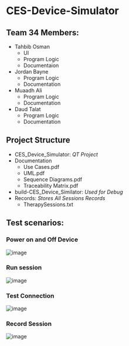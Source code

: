 # CES-Device-Simulator


## Team 34 Members: 

- Tahbib Osman
  - UI
  - Program Logic
  - Documentaion 
- Jordan Bayne
  - Program Logic
  - Documentation
- Muaadh Ali
  - Program Logic
  - Documentation
- Daud Talat
  - Program Logic
  - Documentation

## Project Structure
- CES_Device_Simulator: *QT Project*     
- Documentation               
  - Use Cases.pdf
  - UML.pdf
  - Sequence Diagrams.pdf
  - Traceability Matrix.pdf
- build-CES_Device_Similator: *Used for Debug*
- Records: *Stores All Sessions Records*  
  - TherapySessions.txt



## Test scenarios:

### Power on and Off Device
![image](https://user-images.githubusercontent.com/34891323/163741005-9b54ab7e-9aeb-45dd-bc11-e91e4f978e8d.png)

### Run session
![image](https://user-images.githubusercontent.com/34891323/163741252-43d6f3d6-6c11-4f2b-9748-f0ad3b3734c8.png)

### Test Connection
![image](https://user-images.githubusercontent.com/34891323/163741437-303e4d4f-9dec-4b8b-9584-c6819e8d6b9d.png)

### Record Session
![image](https://user-images.githubusercontent.com/34891323/163741700-03388443-fc18-4d82-9e0e-2d1cce6e744d.png)

